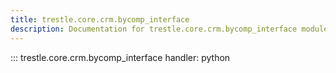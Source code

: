 ```yaml
---
title: trestle.core.crm.bycomp_interface
description: Documentation for trestle.core.crm.bycomp_interface module
---
```

::: trestle.core.crm.bycomp_interface
handler: python
